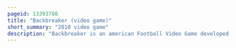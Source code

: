 ```yaml
---
pageid: 13393786
title: "Backbreaker (video game)"
short_summary: "2010 video game"
description: "Backbreaker is an american Football Video Game developed by Naturalmotion and released in north America on June 1 2010 and in Europe on June 25 2010. It uses the Game Engine Euphoria which dynamically determines Animations rather than relying on canned Animations. Backbreaker does not use Teams from the national Football League because electronic Arts has an exclusive License to produce nfl Games for its madden Series. The Game relies on an extensive Logo Editor and Team Builder that was called 'one of its Silver Linings. 'Naturalmotion announced Backbreaker in August 2007, with a targeted Release Date of late 2008. The Game ended up being delayed until mid-2010."
---
```

